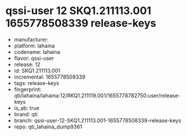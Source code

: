 # qssi-user 12 SKQ1.211113.001 1655778508339 release-keys
- manufacturer: 
- platform: lahaina
- codename: lahaina
- flavor: qssi-user
- release: 12
- id: SKQ1.211113.001
- incremental: 1655778508339
- tags: release-keys
- fingerprint: qti/lahaina/lahaina:12/RKQ1.211119.001/1655778782750:user/release-keys
- is_ab: true
- brand: qti
- branch: qssi-user-12-SKQ1.211113.001-1655778508339-release-keys
- repo: qti_lahaina_dump9361
